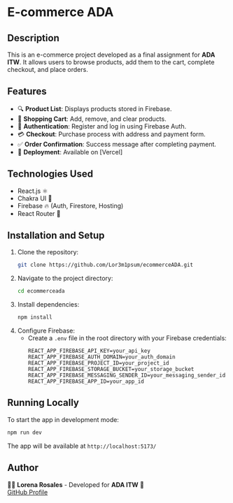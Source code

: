# E-commerce ADA

## Description

This is an e-commerce project developed as a final assignment for **ADA ITW**. It allows users to browse products, add them to the cart, complete checkout, and place orders.

## Features

- 🔍 **Product List**: Displays products stored in Firebase.
- 🛒 **Shopping Cart**: Add, remove, and clear products.
- 🔐 **Authentication**: Register and log in using Firebase Auth.
- 💳 **Checkout**: Purchase process with address and payment form.
- ✅ **Order Confirmation**: Success message after completing payment.
- 🚀 **Deployment**: Available on [Vercel]

## Technologies Used

- React.js ⚛️
- Chakra UI 🎨
- Firebase 🔥 (Auth, Firestore, Hosting)
- React Router 🚦

## Installation and Setup

1. Clone the repository:
   ```bash
   git clone https://github.com/Lor3m1psum/ecommerceADA.git
   ```
2. Navigate to the project directory:
   ```bash
   cd ecommerceada
   ```
3. Install dependencies:
   ```bash
   npm install
   ```
4. Configure Firebase:
   - Create a `.env` file in the root directory with your Firebase credentials:
     ```env
     REACT_APP_FIREBASE_API_KEY=your_api_key
     REACT_APP_FIREBASE_AUTH_DOMAIN=your_auth_domain
     REACT_APP_FIREBASE_PROJECT_ID=your_project_id
     REACT_APP_FIREBASE_STORAGE_BUCKET=your_storage_bucket
     REACT_APP_FIREBASE_MESSAGING_SENDER_ID=your_messaging_sender_id
     REACT_APP_FIREBASE_APP_ID=your_app_id
     ```

## Running Locally

To start the app in development mode:

```bash
npm run dev
```

The app will be available at `http://localhost:5173/`

## Author

👩‍💻 **Lorena Rosales** - Developed for **ADA ITW** 🚀  
[GitHub Profile](https://github.com/Lor3m1psum)
